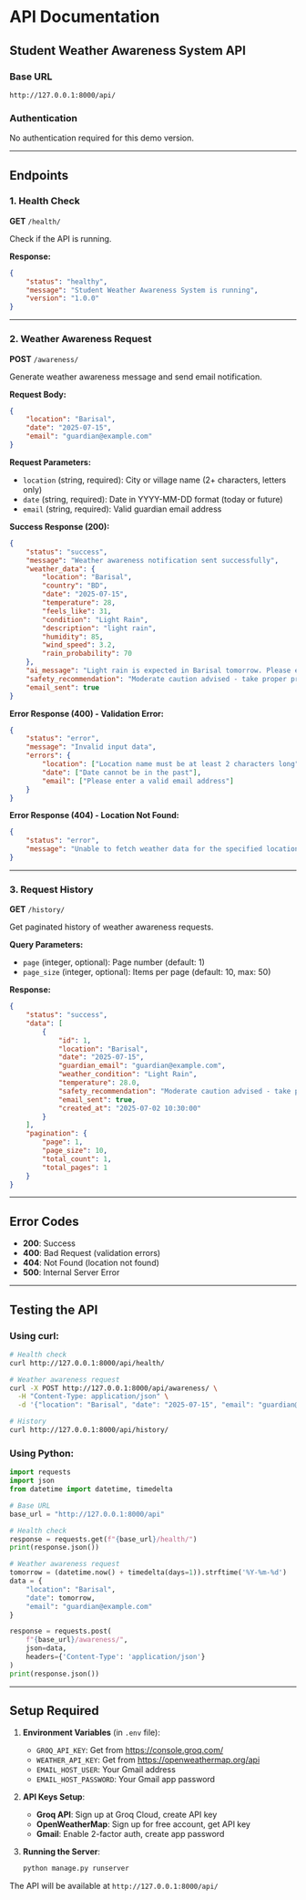 # API Documentation

## Student Weather Awareness System API

### Base URL
```
http://127.0.0.1:8000/api/
```

### Authentication
No authentication required for this demo version.

---

## Endpoints

### 1. Health Check
**GET** `/health/`

Check if the API is running.

**Response:**
```json
{
    "status": "healthy",
    "message": "Student Weather Awareness System is running",
    "version": "1.0.0"
}
```

---

### 2. Weather Awareness Request
**POST** `/awareness/`

Generate weather awareness message and send email notification.

**Request Body:**
```json
{
    "location": "Barisal",
    "date": "2025-07-15",
    "email": "guardian@example.com"
}
```

**Request Parameters:**
- `location` (string, required): City or village name (2+ characters, letters only)
- `date` (string, required): Date in YYYY-MM-DD format (today or future)
- `email` (string, required): Valid guardian email address

**Success Response (200):**
```json
{
    "status": "success",
    "message": "Weather awareness notification sent successfully",
    "weather_data": {
        "location": "Barisal",
        "country": "BD",
        "date": "2025-07-15",
        "temperature": 28,
        "feels_like": 31,
        "condition": "Light Rain",
        "description": "light rain",
        "humidity": 85,
        "wind_speed": 3.2,
        "rain_probability": 70
    },
    "ai_message": "Light rain is expected in Barisal tomorrow. Please ensure your child carries an umbrella or raincoat to school. The temperature will be comfortable at 28°C, but the high humidity might make it feel warmer. Consider packing an extra set of clothes in case they get wet. School attendance is safe with proper rain gear.",
    "safety_recommendation": "Moderate caution advised - take proper precautions",
    "email_sent": true
}
```

**Error Response (400) - Validation Error:**
```json
{
    "status": "error",
    "message": "Invalid input data",
    "errors": {
        "location": ["Location name must be at least 2 characters long"],
        "date": ["Date cannot be in the past"],
        "email": ["Please enter a valid email address"]
    }
}
```

**Error Response (404) - Location Not Found:**
```json
{
    "status": "error",
    "message": "Unable to fetch weather data for the specified location. Please check the location name and try again."
}
```

---

### 3. Request History
**GET** `/history/`

Get paginated history of weather awareness requests.

**Query Parameters:**
- `page` (integer, optional): Page number (default: 1)
- `page_size` (integer, optional): Items per page (default: 10, max: 50)

**Response:**
```json
{
    "status": "success",
    "data": [
        {
            "id": 1,
            "location": "Barisal",
            "date": "2025-07-15",
            "guardian_email": "guardian@example.com",
            "weather_condition": "Light Rain",
            "temperature": 28.0,
            "safety_recommendation": "Moderate caution advised - take proper precautions",
            "email_sent": true,
            "created_at": "2025-07-02 10:30:00"
        }
    ],
    "pagination": {
        "page": 1,
        "page_size": 10,
        "total_count": 1,
        "total_pages": 1
    }
}
```

---

## Error Codes

- **200**: Success
- **400**: Bad Request (validation errors)
- **404**: Not Found (location not found)
- **500**: Internal Server Error

---

## Testing the API

### Using curl:
```bash
# Health check
curl http://127.0.0.1:8000/api/health/

# Weather awareness request
curl -X POST http://127.0.0.1:8000/api/awareness/ \
  -H "Content-Type: application/json" \
  -d '{"location": "Barisal", "date": "2025-07-15", "email": "guardian@example.com"}'

# History
curl http://127.0.0.1:8000/api/history/
```

### Using Python:
```python
import requests
import json
from datetime import datetime, timedelta

# Base URL
base_url = "http://127.0.0.1:8000/api"

# Health check
response = requests.get(f"{base_url}/health/")
print(response.json())

# Weather awareness request
tomorrow = (datetime.now() + timedelta(days=1)).strftime('%Y-%m-%d')
data = {
    "location": "Barisal",
    "date": tomorrow,
    "email": "guardian@example.com"
}

response = requests.post(
    f"{base_url}/awareness/",
    json=data,
    headers={'Content-Type': 'application/json'}
)
print(response.json())
```

---

## Setup Required

1. **Environment Variables** (in `.env` file):
   - `GROQ_API_KEY`: Get from https://console.groq.com/
   - `WEATHER_API_KEY`: Get from https://openweathermap.org/api
   - `EMAIL_HOST_USER`: Your Gmail address
   - `EMAIL_HOST_PASSWORD`: Your Gmail app password

2. **API Keys Setup**:
   - **Groq API**: Sign up at Groq Cloud, create API key
   - **OpenWeatherMap**: Sign up for free account, get API key
   - **Gmail**: Enable 2-factor auth, create app password

3. **Running the Server**:
   ```bash
   python manage.py runserver
   ```

The API will be available at `http://127.0.0.1:8000/api/`
